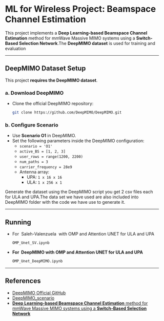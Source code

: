 # ML for Wireless Project: Beamspace Channel Estimation

This project implements a **Deep Learning-based Beamspace Channel Estimation** method for mmWave Massive MIMO systems using a **Switch-Based Selection Network**.The **DeepMIMO dataset** is used for training and evaluation

---

## DeepMIMO Dataset Setup

This project **requires the DeepMIMO dataset**.

### a. Download DeepMIMO

- Clone the official DeepMIMO repository:
  ```bash
  git clone https://github.com/DeepMIMO/DeepMIMO.git
  ```

### b. Configure Scenario

- Use **Scenario O1** in DeepMIMO.
- Set the following parameters inside the DeepMIMO configuration:
  - `scenario = 'O1'`
  - `active_BS = [1, 2, 3]`
  - `user_rows = range(1200, 2200)`
  - `num_paths = 3`
  - `carrier_frequency = 28e9`
  - Antenna array:
    - UPA: `1 x 16 x 16`
    - ULA: `1 x 256 x 1`

Generate the dataset using the DeepMIMO script you get 2 csv files each for ULA and UPA.The data set we have used are also included into DeepMIMO folder with the code we have use to generate it.

---

## Running

- For  Saleh-Valenzuela  with OMP and Attention UNET for ULA and UPA

  ```bash
  OMP_Unet_SV.ipynb
  ```

- **For  DeepMIMO with OMP and Attention UNET for ULA and UPA**

  ```bash
  OMP_Unet_DeepMIMO.ipynb
  ```

---

## References

- [DeepMIMO Official GitHub](https://github.com/DeepMIMO/DeepMIMO-python)
- [DeepMIMO_scenario](https://www.deepmimo.net/)
- [**Deep Learning-based Beamspace Channel Estimation** method for mmWave Massive MIMO systems using a **Switch-Based Selection Network**](https://ieeexplore.ieee.org/abstract/document/10570856/)

